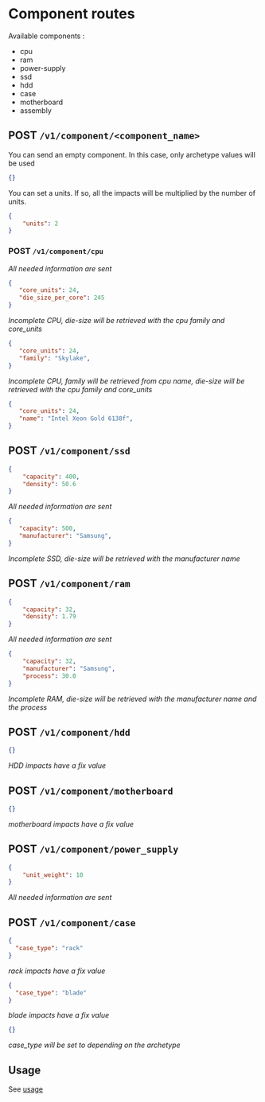 
# Component routes

Available components :

* cpu
* ram
* power-supply
* ssd
* hdd
* case
* motherboard
* assembly

## POST ```/v1/component/<component_name>```

You can send an empty component. In this case, only archetype values will be used

``` json
{}
```

You can set a units. If so, all the impacts will be multiplied by the number of units.

``` json
{
    "units": 2
}
```

### POST ```/v1/component/cpu```

*All needed information are sent*
``` json
{
   "core_units": 24,
   "die_size_per_core": 245
}
```

*Incomplete CPU, die-size will be retrieved with the cpu family and core_units*
``` json
{
   "core_units": 24,
   "family": "Skylake",
}
```

*Incomplete CPU, family will be retrieved from cpu name, die-size will be retrieved with the cpu family and core_units*
``` json
{
   "core_units": 24,
   "name": "Intel Xeon Gold 6138f",
}
```

## POST ```/v1/component/ssd```

``` json
{
    "capacity": 400,
    "density": 50.6
}
```
*All needed information are sent*

``` json
{
   "capacity": 500,
   "manufacturer": "Samsung",
}
```
*Incomplete SSD, die-size will be retrieved with the manufacturer name*


## POST ```/v1/component/ram```

``` json
{
    "capacity": 32,
    "density": 1.79
}
```
*All needed information are sent*

``` json
{           
    "capacity": 32,
    "manufacturer": "Samsung",
    "process": 30.0
}
```
*Incomplete RAM, die-size will be retrieved with the manufacturer name and the process*


## POST ```/v1/component/hdd```

``` json
{}
```
*HDD impacts have a fix value*


## POST ```/v1/component/motherboard```

``` json
{}
```
*motherboard impacts have a fix value*


## POST ```/v1/component/power_supply```

``` json
{
    "unit_weight": 10
}
```
*All needed information are sent*

## POST ```/v1/component/case```

``` json
{
  "case_type": "rack"
}
```
*rack impacts have a fix value*

``` json
{
  "case_type": "blade"
}
```
*blade impacts have a fix value*

``` json
{}
```
*case_type will be set to depending on the archetype*

## Usage

See [usage](usage.md)

